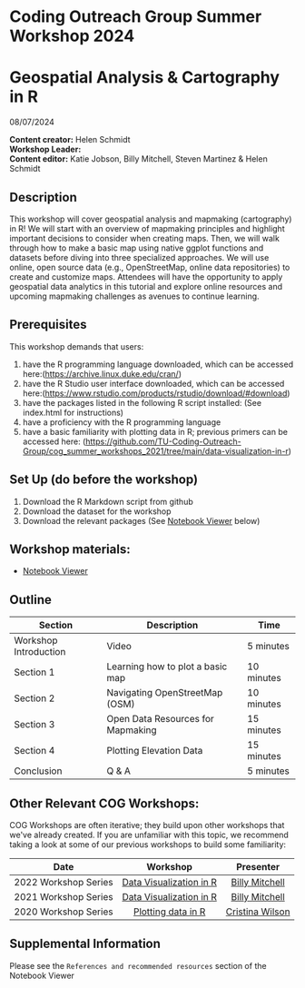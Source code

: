 # Coding Outreach Group Summer Workshop 2024
# Geospatial Analysis & Cartography in R
08/07/2024

__**Content creator:**__ Helen Schmidt  
__**Workshop Leader:**__   
__**Content editor:**__ Katie Jobson, Billy Mitchell, Steven Martinez & Helen Schmidt

## Description
This workshop will cover geospatial analysis and mapmaking (cartography) in R! We will start with an overview of mapmaking principles and highlight important decisions to consider when creating maps. Then, we will walk through how to make a basic map using native ggplot functions and datasets before diving into three specialized approaches. We will use online, open source data (e.g., OpenStreetMap, online data repositories) to create and customize maps. Attendees will have the opportunity to apply geospatial data analytics in this tutorial and explore online resources and upcoming mapmaking challenges as avenues to continue learning.

## Prerequisites
This workshop demands that users:
1. have the R programming language downloaded, which can be accessed here:(https://archive.linux.duke.edu/cran/)
2. have the R Studio user interface downloaded, which can be accessed here:(https://www.rstudio.com/products/rstudio/download/#download)
3. have the packages listed in the following R script installed: (See index.html for instructions)
4. have a proficiency with the R programming language
5. have a basic familiarity with plotting data in R; previous primers can be accessed here: (https://github.com/TU-Coding-Outreach-Group/cog_summer_workshops_2021/tree/main/data-visualization-in-r) 

## Set Up (do before the workshop)
1. Download the R Markdown script from github
2. Download the dataset for the workshop
3. Download the relevant packages (See [Notebook Viewer](https://tu-coding-outreach-group.github.io/cog_summer_workshops_2024/geo_analysis_in_r/index.html) below)
    
## Workshop materials:
- [Notebook Viewer](https://tu-coding-outreach-group.github.io/cog_summer_workshops_2024/geo_analysis_in_r/index.html)


## Outline

| Section | Description | Time |
| --- | --- | --- |
| Workshop Introduction | Video | 5 minutes |
| Section 1 | Learning how to plot a basic map | 10 minutes |
| Section 2 | Navigating OpenStreetMap (OSM) | 10 minutes |
| Section 3 | Open Data Resources for Mapmaking | 15 minutes |
| Section 4 | Plotting Elevation Data | 15 minutes |
| Conclusion |  Q & A | 5 minutes |

## Other Relevant COG Workshops:
COG Workshops are often iterative; they build upon other workshops that we've already created. If you are unfamiliar with this topic, we recommend taking a look at some of our previous workshops to build some familiarity:

| Date        | Workshop                             | Presenter  |
| :-----------: |:------------------------------------:| :-----------:|
| 2022 Workshop Series    | [Data Visualization in R](https://github.com/TU-Coding-Outreach-Group/cog_summer_workshops_2022/tree/main/data-visualization-in-r)                      | [Billy Mitchell](https://wj-mitchell.github.io/) |
| 2021 Workshop Series    | [Data Visualization in R](https://github.com/TU-Coding-Outreach-Group/cog_summer_workshops_2021/tree/main/data-visualization-in-r)                      | [Billy Mitchell](https://wj-mitchell.github.io/) |
| 2020 Workshop Series    | [Plotting data in R](https://github.com/TU-Coding-Outreach-Group/cog_summer_workshops_2020/tree/master/plotting-data-in-r)                      | [Cristina Wilson](https://www.radlab.us/people) |

## Supplemental Information
Please see the `References and recommended resources` section of the Notebook Viewer
